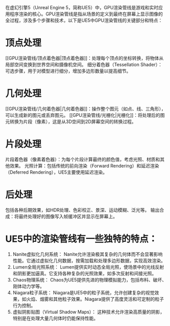   
在虚幻引擎5（Unreal Engine 5，简称UE5）中，GPU渲染管线是游戏和实时应用程序渲染的核心。GPU渲染管线是指从场景的定义到最终在屏幕上显示图像的全过程，涉及多个步骤和技术，以下是UE5中GPU渲染管线的关键部分和特点：
# 顶点处理
[[GPU渲染管线/顶点着色器|顶点着色器]]：处理每个顶点的坐标转换，将物体从局部空间变换到世界空间和摄像机空间。
细分着色器（Tessellation Shader）：可选步骤，用于对模型进行细分，增加多边形数量以提高细节。
# 几何处理
[[GPU渲染管线/几何着色器|几何着色器]]：操作整个图元（如点、线、三角形），可以生成新的图元或丢弃图元。
[[GPU渲染管线/光栅化|光栅化]]：将处理后的图元转换为片段（像素），这是从3D空间到2D屏幕空间的转换过程。
# 片段处理
片段着色器（像素着色器）：为每个片段计算最终的颜色值，考虑光照、材质和其他效果。
光照计算：包括传统的前向渲染（Forward Rendering）和延迟渲染（Deferred Rendering），UE5主要使用延迟渲染。
# 后处理
包括各种后期效果，如HDR处理、色彩校正、景深、运动模糊、泛光等。
输出合成：将最终处理好的图像写入帧缓冲区并显示在屏幕上。

# UE5中的渲染管线有一些独特的特点：
1. Nanite虚拟化几何系统：
Nanite允许渲染极其复杂的几何体而不会显著影响性能。它通过虚拟化几何数据，按需加载和处理多边形数据，实现高效渲染。
2. Lumen全局光照系统：
Lumen提供实时动态全局光照，使场景中的光线反射和阴影更加逼真。它支持各种复杂的光照效果，如多次反射和间接光照。
3. Chaos物理系统：
Chaos为UE5提供先进的物理模拟能力，包括布料、破坏、刚体动力学等。
4. Niagara粒子系统：
Niagara是UE5中的粒子系统，允许创建复杂的视觉效果，如火焰、烟雾和其他粒子效果。Niagara提供了高度灵活和可定制的粒子行为控制。
5. 虚拟阴影贴图（Virtual Shadow Maps）：
这种技术允许渲染高质量的阴影，特别是在处理大量几何体时仍能保持性能。